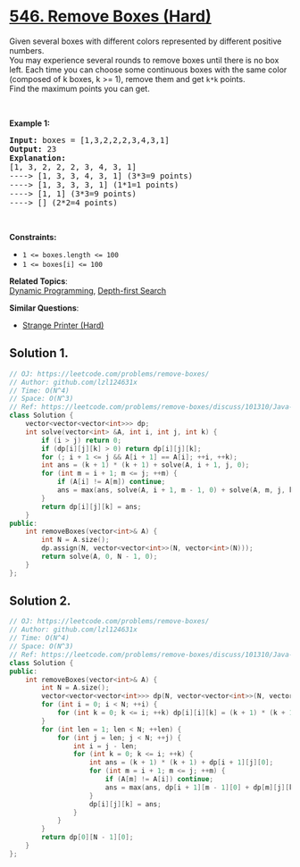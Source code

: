 # [546. Remove Boxes (Hard)](https://leetcode.com/problems/remove-boxes/)

<p>Given several boxes with different colors represented by different positive numbers.<br>
You may experience several rounds to remove boxes until there is no box left. Each time you can choose some continuous boxes with the same color (composed of k boxes, k &gt;= 1), remove them and get <code>k*k</code> points.<br>
Find the maximum points you can get.</p>

<p>&nbsp;</p>
<p><strong>Example 1:</strong></p>

<pre><strong>Input:</strong> boxes = [1,3,2,2,2,3,4,3,1]
<strong>Output:</strong> 23
<strong>Explanation:</strong>
[1, 3, 2, 2, 2, 3, 4, 3, 1] 
----&gt; [1, 3, 3, 4, 3, 1] (3*3=9 points) 
----&gt; [1, 3, 3, 3, 1] (1*1=1 points) 
----&gt; [1, 1] (3*3=9 points) 
----&gt; [] (2*2=4 points)
</pre>

<p>&nbsp;</p>
<p><strong>Constraints:</strong></p>

<ul>
	<li><code>1 &lt;= boxes.length &lt;= 100</code></li>
	<li><code>1 &lt;= boxes[i]&nbsp;&lt;= 100</code></li>
</ul>


**Related Topics**:  
[Dynamic Programming](https://leetcode.com/tag/dynamic-programming/), [Depth-first Search](https://leetcode.com/tag/depth-first-search/)

**Similar Questions**:
* [Strange Printer (Hard)](https://leetcode.com/problems/strange-printer/)

## Solution 1.

```cpp
// OJ: https://leetcode.com/problems/remove-boxes/
// Author: github.com/lzl124631x
// Time: O(N^4)
// Space: O(N^3)
// Ref: https://leetcode.com/problems/remove-boxes/discuss/101310/Java-top-down-and-bottom-up-DP-solutions
class Solution {
    vector<vector<vector<int>>> dp;
    int solve(vector<int> &A, int i, int j, int k) {
        if (i > j) return 0;
        if (dp[i][j][k] > 0) return dp[i][j][k];
        for (; i + 1 <= j && A[i + 1] == A[i]; ++i, ++k);
        int ans = (k + 1) * (k + 1) + solve(A, i + 1, j, 0);
        for (int m = i + 1; m <= j; ++m) {
            if (A[i] != A[m]) continue;
            ans = max(ans, solve(A, i + 1, m - 1, 0) + solve(A, m, j, k + 1));
        }
        return dp[i][j][k] = ans;
    }
public:
    int removeBoxes(vector<int>& A) {
        int N = A.size();
        dp.assign(N, vector<vector<int>>(N, vector<int>(N)));
        return solve(A, 0, N - 1, 0);
    }
};
```

## Solution 2.

```cpp
// OJ: https://leetcode.com/problems/remove-boxes/
// Author: github.com/lzl124631x
// Time: O(N^4)
// Space: O(N^3)
// Ref: https://leetcode.com/problems/remove-boxes/discuss/101310/Java-top-down-and-bottom-up-DP-solutions
class Solution {
public:
    int removeBoxes(vector<int>& A) {
        int N = A.size();
        vector<vector<vector<int>>> dp(N, vector<vector<int>>(N, vector<int>(N)));
        for (int i = 0; i < N; ++i) {
            for (int k = 0; k <= i; ++k) dp[i][i][k] = (k + 1) * (k + 1);
        }
        for (int len = 1; len < N; ++len) {
            for (int j = len; j < N; ++j) {
                int i = j - len;
                for (int k = 0; k <= i; ++k) {
                    int ans = (k + 1) * (k + 1) + dp[i + 1][j][0];
                    for (int m = i + 1; m <= j; ++m) {
                        if (A[m] != A[i]) continue;
                        ans = max(ans, dp[i + 1][m - 1][0] + dp[m][j][k + 1]);
                    }
                    dp[i][j][k] = ans;
                }
            }
        }
        return dp[0][N - 1][0];
    }
};
```